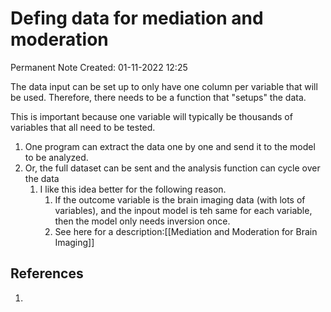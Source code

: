# Defing data for mediation and moderation
Permanent Note
Created: 01-11-2022 12:25


The data input can be set up to only have one column per variable that will be used. Therefore, there needs to be a function that "setups" the data.

This is important because one variable will typically be thousands of variables that all need to be tested. 
1. One program can extract the data one by one and send it to the model to be analyzed.  
2. Or, the full dataset can be sent and the analysis function can cycle over the data
	1. I like this idea better for the following reason.
		1. If the outcome variable is the brain imaging data (with lots of variables), and the inpout model is teh same for each variable, then the model only needs inversion once. 
		2. See here for a description:[[Mediation and Moderation for Brain Imaging]]


## References
1. 